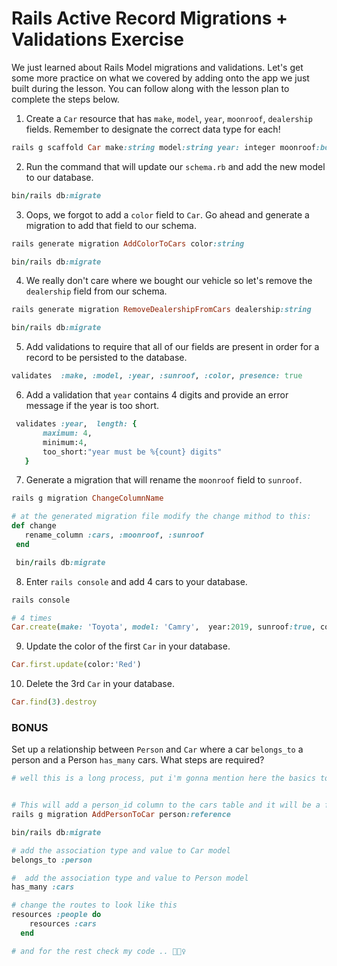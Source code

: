 # Rails Active Record Migrations + Validations Exercise

We just learned about Rails Model migrations and validations. Let's get some more practice on what we covered by adding onto the app we just built during the lesson. You can follow along with the lesson plan to complete the steps below.
 
1.  Create a `Car` resource that has `make`, `model`, `year`, `moonroof`, `dealership` fields. Remember to designate the correct data type for each!
```rb
rails g scaffold Car make:string model:string year: integer moonroof:boolean dealership:string
```
2. Run the command that will update our `schema.rb` and add the new model to our database.
```rb
bin/rails db:migrate
```
3. Oops, we forgot to add a `color` field to `Car`. Go ahead and generate a migration to add that field to our schema.
```rb 
rails generate migration AddColorToCars color:string

bin/rails db:migrate
```
4. We really don't care where we bought our vehicle so let's remove the `dealership` field from our schema.
```rb
rails generate migration RemoveDealershipFromCars dealership:string

bin/rails db:migrate
```
5. Add validations to require that all of our fields are present in order for a record to be persisted to the database. 
```rb
validates  :make, :model, :year, :sunroof, :color, presence: true
```
6. Add a validation that `year` contains 4 digits and provide an error message if the year is too short.
```rb
 validates :year,  length: {
       maximum: 4,
       minimum:4,
       too_short:"year must be %{count} digits"
   }
 ```
7. Generate a migration that will rename the `moonroof` field to `sunroof`.
```rb
rails g migration ChangeColumnName 

# at the generated migration file modify the change mithod to this:
def change
   rename_column :cars, :moonroof, :sunroof
 end

 bin/rails db:migrate
```
8. Enter `rails console` and add 4 cars to your database.
```rb
rails console

# 4 times
Car.create(make: 'Toyota', model: 'Camry',  year:2019, sunroof:true, color:'black') 
```
9. Update the color of the first `Car` in your database.
```rb
Car.first.update(color:'Red')
```
10. Delete the 3rd `Car` in your database.
```rb
Car.find(3).destroy
```
### BONUS

Set up a relationship between `Person` and `Car` where a car `belongs_to` a person and a Person `has_many` cars. What steps are required?
```rb
# well this is a long process, put i'm gonna mention here the basics to set the this type of relationship


# This will add a person_id column to the cars table and it will be a foreign key column which has a reference to one person!
rails g migration AddPersonToCar person:reference

bin/rails db:migrate

# add the association type and value to Car model
belongs_to :person

#  add the association type and value to Person model
has_many :cars

# change the routes to look like this
resources :people do
    resources :cars
  end 

# and for the rest check my code .. 🏃🏻‍♀️
```